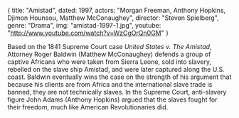 {
  title: "Amistad",
  dated:  1997,
  actors: "Morgan Freeman, Anthony Hopkins, Djimon Hounsou, Matthew McConaughey",
  director: "Steven Spielberg",
  genre: "Drama",
  img: "amistad-1997-1.jpg",
  youtube: "http://www.youtube.com/watch?v=WzCgOrQn0GM"
}

Based on the 1841 Supreme Court case _United States v. The Amistad_, Attorney Roger Baldwin (Matthew McConaughey) defends a group of captive Africans who were taken from Sierra Leone, sold into slavery, rebelled on the slave ship Amistad, and were later captured along the U.S. coast. Baldwin eventually wins the case on the strength of his argument that because his clients are from Africa and the international slave trade is banned, they are not technically slaves. In the Supreme Court, anti-slavery figure John Adams (Anthony Hopkins) argued that the slaves fought for their freedom, much like American Revolutionaries did.